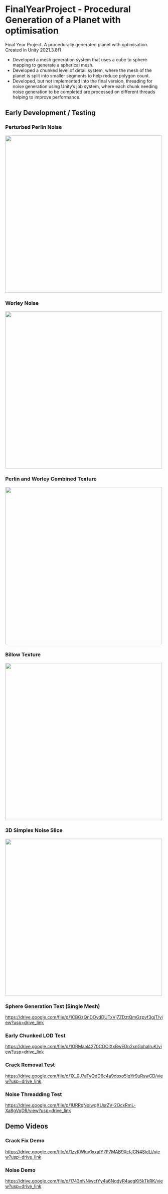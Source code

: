 # FinalYearProject - Procedural Generation of a Planet with optimisation
Final Year Project. A procedurally generated planet with optimisation. Created in Unity 2021.3.8f1 

- Developed a mesh generation system that uses a cube to sphere mapping to generate a spherical mesh.
- Developed a chunked level of detail system, where the mesh of the planet is split into smaller segments to help reduce polygon count.
- Developed, but not implemented into the final version, threading for noise generation using Unity’s job system, where each chunk needing noise generation to be completed are processed on different threads helping to improve performance.

## Early Development / Testing

### Perturbed Perlin Noise
<img src="https://github.com/JFeria02/FinalYearProject/assets/78926685/210b3861-bf9f-46a4-8b16-21fbd9544728" width="500" height="500">

### Worley Noise
<img src="https://github.com/JFeria02/FinalYearProject/assets/78926685/41088011-8683-4d54-8f8f-c49029b33f39" width="500" height="500">

### Perlin and Worley Combined Texture
<img src="https://github.com/JFeria02/FinalYearProject/assets/78926685/5279a2d7-f112-414a-92ea-5b1f6bd307a0" width="500" height="500">

### Billow Texture
<img src="https://github.com/JFeria02/FinalYearProject/assets/78926685/76280a7d-b155-4ae3-821f-2d9eab0b229a" width="500" height="500">

### 3D Simplex Noise Slice
<img src="https://github.com/JFeria02/FinalYearProject/assets/78926685/3e5b7777-9824-4488-b7c9-ed5072cc7e08" width="500" height="500">

### Sphere Generation Test (Single Mesh)
https://drive.google.com/file/d/1CBGzQnDOydDUTxVj7ZDztQmGzpvf3gjT/view?usp=drive_link

### Early Chunked LOD Test
https://drive.google.com/file/d/1ORMaal4270COOlXxBwEDn2xnGxhaIruK/view?usp=drive_link

### Crack Removal Test
https://drive.google.com/file/d/1X_0J7aTyQdD6c4a9doxo5IqYr9uRswCD/view?usp=drive_link

### Noise Threadding Test
https://drive.google.com/file/d/1URRqNoiwqXUsrZV-2OcxRmL-Xa8gVqDR/view?usp=drive_link

## Demo Videos

### Crack Fix Demo
https://drive.google.com/file/d/1zvKWluv1xxaIY7P7MAB9XcfJGN4SidLi/view?usp=drive_link

### Noise Demo
https://drive.google.com/file/d/1743nNNiwctYy4a6NqdyR4aegKi5kTkRK/view?usp=drive_link
